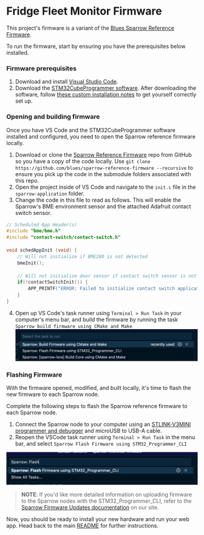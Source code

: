 # Fridge Fleet Monitor Firmware

This project's firmware is a variant of the [Blues Sparrow Reference Firmware](https://github.com/blues/sparrow-reference-firmware).

To run the firmware, start by ensuring you have the prerequisites below installed.

### Firmware prerequisites

1. Download and install [Visual Studio Code](https://code.visualstudio.com/).
2. Download the [STM32CubeProgrammer software](https://www.st.com/en/development-tools/stm32cubeprog.html#get-software). After downloading the software, follow [these custom installation notes](https://dev.blues.io/notecard/notecard-firmware-updates/#stm32cubeprogrammer-installation-notes) to get yourself correctly set up. 

### Opening and building firmware

Once you have VS Code and the STM32CubeProgrammer software installed and configured, you need to open the Sparrow reference firmware locally.

1. Download or clone the [Sparrow Reference Firmware](https://github.com/blues/sparrow-reference-firmware) repo from GitHub so you have a copy of the code locally. Use `git clone https://github.com/blues/sparrow-reference-firmware --recursive` to ensure you pick up the code in the submodule folders associated with this repo.
2. Open the project inside of VS Code and navigate to the `init.c` file in the `sparrow-application` folder.
3. Change the code in this file to read as follows. This will enable the Sparrow's BME environment sensor and the attached Adafruit contact switch sensor.
```cpp
// Scheduled App Header(s)
#include "bme/bme.h"
#include "contact-switch/contact-switch.h"

void schedAppInit (void) {
    // Will not initialize if BME280 is not detected
    bmeInit();

    // Will not initialize door sensor if contact switch sensor is not detected
    if(!contactSwitchInit()) {
        APP_PRINTF("ERROR: Failed to initialize contact switch application!\r\n");
    }
}
```
4. Open up VS Code's task runner using `Terminal > Run Task` in your computer's menu bar, and build the firmware by running the task `Sparrow build firmware using CMake and Make`
![VS Code build firmware command toolbar](./readme-build-firmware.png)

### Flashing Firmware

With the firmware opened, modified, and built locally, it's time to flash the new firmware to each Sparrow node.

Complete the following steps to flash the Sparrow reference firmware to each Sparrow node.

1. Connect the Sparrow node to your computer using an [STLINK-V3MINI programmer and debugger](https://shop.blues.com/products/stlink-v3mini) and microUSB to USB-A cable.
2. Reopen the VSCode task runner using `Terminal > Run Task` in the menu bar, and select `Sparrow Flash Firmware using STM32_Programmer_CLI`

![VS Code flash firmware command toolbar](readme-flash-firmware.png)

> **NOTE**: If you'd like more detailed information on uploading firmware to the Sparrow nodes with the STM32_Programmer_CLI, refer to the [Sparrow Firmware Updates documentation](https://dev.blues.io/sparrow/sparrow-firmware-updates/#uploading-with-stm32programmercli) on our site.

Now, you should be ready to install your new hardware and run your web app. Head back to the main [README](../README.md#hardware-installation) for further instructions.

